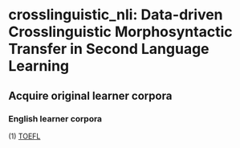 # crosslinguistic_nli: Data-driven Crosslinguistic Morphosyntactic Transfer in Second Language Learning

## Acquire original learner corpora 

### English learner corpora

  (1) [TOEFL](https://www.ets.org/research/policy_research_reports/publications/report/2013/jrkv)
  
